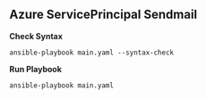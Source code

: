 ## Azure ServicePrincipal Sendmail
**Check Syntax**
```
ansible-playbook main.yaml --syntax-check
```
**Run Playbook**
```
ansible-playbook main.yaml
```
